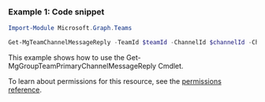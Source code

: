 ### Example 1: Code snippet

```powershellImport-Module Microsoft.Graph.Teams

Get-MgTeamChannelMessageReply -TeamId $teamId -ChannelId $channelId -ChatMessageId $chatMessageId
```
This example shows how to use the Get-MgGroupTeamPrimaryChannelMessageReply Cmdlet.
To learn about permissions for this resource, see the [permissions reference](/graph/permissions-reference).

